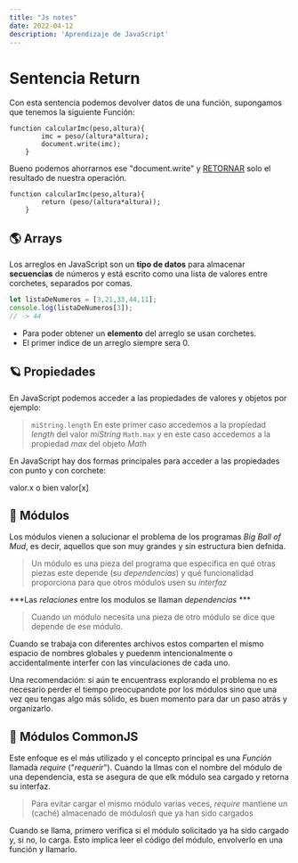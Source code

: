 ```yaml
---
title: "Js notes"
date: 2022-04-12
description: 'Aprendizaje de JavaScript'
---
```



# Sentencia Return

Con esta sentencia podemos devolver datos de una función, supongamos que tenemos la siguiente Función:

~~~
function calcularImc(peso,altura){
        imc = peso/(altura*altura);
        document.write(imc);
    }
~~~

Bueno podemos ahorrarnos ese "document.write" y [RETORNAR](https://developer.mozilla.org/es/docs/Web/JavaScript/Reference/Statements/return) solo el resultado de nuestra operación.

~~~
function calcularImc(peso,altura){
        return (peso/(altura*altura));
    }
~~~

## 🌎 Arrays

Los arreglos en JavaScript son un **tipo de datos** para almacenar __secuencias__ de números y está escrito como una lista de valores entre corchetes, separados por comas.

```javascript
let listaDeNumeros = [3,21,33,44,11];
console.log(listaDeNumeros[3]);
// -> 44
```
- Para poder obtener un __elemento__ del arreglo se usan corchetes.
- El primer indice de un arreglo siempre sera 0.

## 🪐 Propiedades

En JavaScript podemos acceder a las propiedades de valores y objetos por ejemplo:

> ```miString.length```
> En este primer caso accedemos a la propíedad *length* del valor *miString*
> ```Math.max```
> y en este caso accedemos a la propiedad *max* del objeto *Math*

En JavaScript hay dos formas principales para acceder a las propiedades con punto y con corchete:

valor.x o bien valor[x]

## 🍧 Módulos 

Los módulos vienen a solucionar el problema de los programas *Big Ball of Mud*, es decir, aquellos que son muy grandes y sin estructura bien defnida.

> Un módulo  es una pieza del programa que especifica en qué otras piezas este depende (su *dependencias*) y qué funcionalidad proporciona para que otros módulos usen su *interfaz*

***Las *relaciones* entre los modulos se llaman *dependencias* *** 

> Cuando un módulo necesita una pieza de otro módulo se dice que depende de ese módulo.

Cuando se trabaja con diferentes archivos estos comparten el mismo espacio de nombres globales y puedenm intencionalmente o accidentalmente interfer con las vinculaciones de cada uno.

Una recomendación: si aún te encuentrass explorando el problema no es necesario perder el tiempo preocupandote por los módulos sino que una vez qeu tengas algo más sólido, es buen momento para dar un paso atrás y organizarlo.

## 📣 Módulos CommonJS

Este enfoque es el más utilizado y el concepto principal es una *Función* llamada *require* ("*requerir*"). Cuando la llmas con el nombre del módulo de una dependencia, esta se asegura de que elk módulo sea cargado y retorna su interfaz.

> Para evitar cargar el mismo módulo varias veces, *require* mantiene un (caché) almacenado de módulosñ que ya han sido cargados

Cuando se llama, primero verifica si el módulo solicitado  ya ha sido cargado y, si no, lo carga. Esto implica leer el código del módulo, envolverlo en una función y llamarlo.






